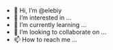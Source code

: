 - 👋 Hi, I’m @elebiy
- 👀 I’m interested in ...
- 🌱 I’m currently learning ...
- 💞️ I’m looking to collaborate on ...
- 📫 How to reach me ...

<!---
elebiy/elebiy is a ✨ special ✨ repository because its `README.md` (this file) appears on your GitHub profile.
You can click the Preview link to take a look at your changes.
--->
